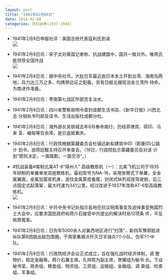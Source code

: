 ```yaml
---
layout: post
title: "1941年02月08日"
date: 2016-02-08
categories: 抗日战争(1937-1945)
---
```


<meta name="referrer" content="no-referrer" />

- 1941年2月8日申报社评：美国总统代表寇利氏到渝 <br/><img src="https://ww4.sinaimg.cn/large/aca367d8jw1f0sbohqavcj20pz0yfaug.jpg" />

- 1941年2月8日讯：宋子文对美国记者称，抗战建国中，国共一致对外。唯蒋氏能领导全国作战 <br/><img src="https://ww1.sinaimg.cn/large/aca367d8jw1f0s9xnpxstj20ah0klq63.jpg" />

- 1941年2月8日讯：据中央社讯，大批日军最近由日本本土开到台湾、海南岛两 地，兵力达三万之多，均携带远征之配备。另有日舰五艘现泊金兰湾外 待命，为南进作准备。 

- 1941年2月8日讯：粤南第七战区所部克复淡水。 

- 1941年2月8日讯：四川省警察局明令查封成都生活书店、《新华日报》川西北总 分销处书刊部及读书、生活出版社成都分社。 

- 1941年2月8日讯：海外部长吴铁城去年9月奉命南行，历经菲律宾、荷印、马来 亚、緬甸等百余埠，是日返抵重庆。 

- 1941年2月8日讯：行政院根据蒙藏委员会杜镇远新拟建筑中印（即康印)公路计 划书，由蒋廷黻主持召开审查会。（16日，行政院批示蒙藏委员会对该 计划“原则决定，一面踏勘，一面交涉”。） 

- #抗战装备#美制北美AT-6“得州人” 高级教练机（一）：北美飞机公司于1935年研制的单翼单发双座教练机，最初型号为NA-16，采用张臂式下单翼，全金属翼面，金属加蒙皮机身，波纹金属蒙皮垂尾，封闭式纵列双座驾驶舱，后三点固定式起落架，最大时速为341公里。经过改进于1937年改称AT-6型高级教练机。 <br/><img src="https://ww1.sinaimg.cn/large/aca367d8jw1f0rp5dwtk6j20aj0k6wgj.jpg" />

- 1941年2月8日讯：中共中央书记处指示各地在抗议皖南事变及追悼事变殉国烈 士大会中，应要求国民政府和蒋介石接受中共提出的解决时局12项条 件，平反皖南冤案。 

- 1941年2月8日讯：日伪军5000余人对襄西地区进行“扫荡”，新四军豫鄂挺进纵队第8团跳出敌包围圈，于周家集据点歼灭日军骑兵1个小队，伪军1个中队。 

- 1941年2月8日讯：行政院经济会议正式成立，旨在强化战时经济体制，调 整物价，稳定金融等。蒋介石兼主席，孔祥熙为副主席，贺耀组为秘书 长。下设秘书室、政务组、粮食组、物资组、工资组、运输组、金融组、调 查组、检查组、军事组。 

